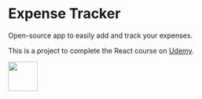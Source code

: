 # Expense Tracker

Open-source app to easily add and track your expenses. 

This is a project to complete the React course on [Udemy](https://www.udemy.com/course/react-the-complete-guide-incl-redux/).

<img src="https://upload.wikimedia.org/wikipedia/commons/thumb/a/a7/React-icon.svg/1200px-React-icon.svg.png" style=" width:60px ; height:60px aspect-ratio: auto 708 / 616; "  >
